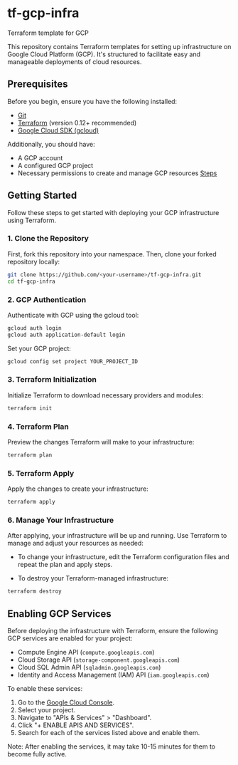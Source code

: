 # tf-gcp-infra

Terraform template for GCP

This repository contains Terraform templates for setting up infrastructure on Google Cloud Platform (GCP). It's structured to facilitate easy and manageable deployments of cloud resources.

## Prerequisites

Before you begin, ensure you have the following installed:

- [Git](https://git-scm.com/downloads)
- [Terraform](https://www.terraform.io/downloads.html) (version 0.12+ recommended)
- [Google Cloud SDK (gcloud)](https://cloud.google.com/sdk/docs/install)

Additionally, you should have:

- A GCP account
- A configured GCP project
- Necessary permissions to create and manage GCP resources [Steps](#enabling-gcp-services)

## Getting Started

Follow these steps to get started with deploying your GCP infrastructure using Terraform.

### 1. Clone the Repository

First, fork this repository into your namespace. Then, clone your forked repository locally:

```bash
git clone https://github.com/<your-username>/tf-gcp-infra.git
cd tf-gcp-infra
```

### 2. GCP Authentication

Authenticate with GCP using the gcloud tool:

```bash
gcloud auth login
gcloud auth application-default login
```

Set your GCP project:

```bash
gcloud config set project YOUR_PROJECT_ID
```

### 3. Terraform Initialization

Initialize Terraform to download necessary providers and modules:

```bash
terraform init
```

### 4. Terraform Plan

Preview the changes Terraform will make to your infrastructure:

```bash
terraform plan
```

### 5. Terraform Apply

Apply the changes to create your infrastructure:

```bash
terraform apply
```

### 6. Manage Your Infrastructure

After applying, your infrastructure will be up and running. Use Terraform to manage and adjust your resources as needed:

- To change your infrastructure, edit the Terraform configuration files and repeat the plan and apply steps.

- To destroy your Terraform-managed infrastructure:

```bash
terraform destroy
```

## Enabling GCP Services

Before deploying the infrastructure with Terraform, ensure the following GCP services are enabled for your project:

- Compute Engine API (`compute.googleapis.com`)
- Cloud Storage API (`storage-component.googleapis.com`)
- Cloud SQL Admin API (`sqladmin.googleapis.com`)
- Identity and Access Management (IAM) API (`iam.googleapis.com`)

To enable these services:

1. Go to the [Google Cloud Console](https://console.cloud.google.com/).
2. Select your project.
3. Navigate to "APIs & Services" > "Dashboard".
4. Click "+ ENABLE APIS AND SERVICES".
5. Search for each of the services listed above and enable them.

Note: After enabling the services, it may take 10-15 minutes for them to become fully active.
